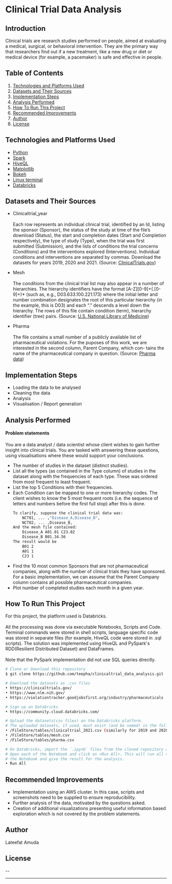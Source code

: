 # Clinical Trial Data Analysis

## Introduction
Clinical trials are research studies performed on people, aimed at evaluating a medical, surgical, or behavioral intervention. They are the primary way that researchers find out if a new treatment, like a new drug or diet or medical device (for example, a pacemaker) is safe and effective in people.


## Table of Contents
1. <a href="#technologies-and-platforms-used">Technologies and Platforms Used</a>
2. <a href="#datasets-and-their-sources">Datasets and Their Sources</a>
3. <a href="#implementation-steps">Implementation Steps</a>
3. <a href="#analysis-performed">Analysis Performed</a>
4. <a href="#how-to-run-this-project">How To Run This Project</a>
4. <a href="#recommended-improvements">Recommended Improvements</a>
5. <a href="#author">Author</a>
6. <a href="#license">License</a>


## Technologies and Platforms Used

- [Python](https://www.python.org/)
- [Spark](https://spark.apache.org/documentation.html)
- [HiveQL](https://cwiki.apache.org/confluence/display/Hive/LanguageManual)
- [Matplotlib](https://matplotlib.org/2.0.2/users/intro.html)
- [Bokeh](https://docs.bokeh.org/en/latest/)
- [Linux terminal](https://ubuntu.com/tutorials/command-line-for-beginners)
- [Databricks](https://community.cloud.databricks.com/)


## Datasets and Their Sources

- Clinicaltrial_year
<br><br>
Each row represents an individual clinical trial, identified by an Id, listing the sponsor (Sponsor), the status of the study at time of the file’s download (Status), the start and completion dates (Start and Completion respectively), the type of study (Type), when the trial was first submitted (Submission), and the lists of conditions the trial concerns (Conditions) and the interventions explored (Interventions). Individual conditions and interventions are separated by commas. Download the datasets for years 2019, 2020 and 2021. (Source: [ClinicalTrials.gov](https://clinicaltrials.gov/))

- Mesh
<br><br>
The conditions from the clinical trial list may also appear in a number of hierarchies. The hierarchy identifiers have the format [A-Z][0-9]+(.[0-9]+)* (such as, e.g., D03.633.100.221.173) where the initial letter and number combination designates the root of this particular hierarchy (in the example, this is D03) and each “.” descends a level down the hierarchy. The rows of this file contain condition (term), hierarchy identifier (tree) pairs. (Source: [U.S. National Library of Medicine](https://www.nlm.nih.gov/))

- Pharma
<br><br>
The file contains a small number of a publicly available list of pharmaceutical violations. For the puposes of this work, we are interested in the second column, Parent Company, which con- tains the name of the pharmaceutical company in question. (Source: [Pharma data](https://violationtracker.goodjobsfirst.org/industry/pharmaceuticals))


## Implementation Steps

* Loading the data to be analysed
* Cleaning the data
* Analysis
* Visualisation / Report generation


## Analysis Performed
#### <b>Problem statements</b>
You are a data analyst / data scientist whose client wishes to gain further insight into clinical trials. You are tasked with answering these questions, using visualisations where these would support your conclusions.

- The number of studies in the dataset (distinct studies).
- List all the types (as contained in the Type column) of studies in the dataset along with the frequencies of each type. These was ordered from most frequent to least frequent.
- List the top 5 Conditions with their frequencies.
- Each Condition can be mapped to one or more hierarchy codes. The client wishes to know the 5 most frequent roots (i.e. the sequence of letters and numbers before the first full stop) after this is done.
  ```bash
  To clarify, suppose the clinical trial data was:
      NCT01, ... ,"Disease_A,Disease_B",
      NCT02, ... ,Disease_B,
  And the mesh file contained:
      Disease_A A01.01 C23.02
      Disease_B B01.34.56
  The result would be
      B01 2
      A01 1
      C23 1
  ```
- Find the 10 most common Sponsors that are not pharmaceutical companies, along with the number of clinical trials they have sponsored. For a basic implementation, we can assume that the Parent Company column contains all possible pharmaceutical companies.
- Plot number of completed studies each month in a given year. 


## How To Run This Project

For this project, the platform used is Databricks. 
<br><br>
All the processing was done via executable Notebooks, Scripts and Code. Terminal commands were stored in shell scripts, language specific code was stored in separate files (for example, HiveQL code were stored in .sql scripts).
The solution was implemented using HiveQL and PySpark's RDD(Resilient Distributed Dataset) and DataFrames. 
<br><br>
Note that the PySpark implementation did not use SQL queries directly.

```bash
# Clone or Download this repository
$ git clone https://github.com/teepha/clinicaltrial_data_analysis.git

# Download the datasets as .csv files
• https://clinicaltrials.gov/
• https://www.nlm.nih.gov/
• https://violationtracker.goodjobsfirst.org/industry/pharmaceuticals

# Sign up on Databricks
• https://community.cloud.databricks.com/

# Upload the datasets(csv files) on the Databricks platform.
# The uploaded datasets, if used, must exist (and be named) in the following locations: 
• /FileStore/tables/clinicaltrial_2021.csv (similarly for 2019 and 2020 datasets)
• /FileStore/tables/mesh.csv
• /FileStore/tables/pharma.csv

# On Databricks, import the `.ipynb` files from the cloned repository as Notebooks.
# Open each of the Notebook and click on <Run All>. This will run all the cells in 
# the Notebook and give the result for the analysis.
• Run All
```

## Recommended Improvements

*  Implementation using an AWS cluster. In this case, scripts and screenshots need to be supplied to ensure reproducibility.
* Further analysis of the data, motivated by the questions asked.
* Creation of additional visualizations presenting useful information based exploration which is not covered by the problem statements.

## Author

Lateefat Amuda

## License

--

---
